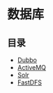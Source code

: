 #  数据库

## 目录

* [Dubbo](/doc/04-分布式中间件/01-Dubbo/01-Dubbo.md)
* [ActiveMQ](/doc/04-分布式中间件/02-ActiveMQ/02-ActiveMQ.md)
* [Solr](/doc/04-分布式中间件/03-Solr/03-solr.md)
* [FastDFS](/doc/04-分布式中间件/04-FastDFS/04-FastDFS.md)
